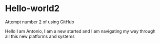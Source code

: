 # Hello-world2
Attempt number 2 of using GitHub

Hello I am Antonio, I am a new started and I am navigating my way through all this new platforms and systems

